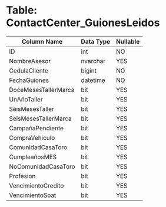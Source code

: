 # Table: ContactCenter_GuionesLeidos

| Column Name | Data Type | Nullable |
|-------------|-----------|----------|
| ID | int | NO |
| NombreAsesor | nvarchar | YES |
| CedulaCliente | bigint | NO |
| FechaGuiones | datetime | NO |
| DoceMesesTallerMarca | bit | YES |
| UnAñoTaller | bit | YES |
| SeisMesesTaller | bit | YES |
| SeisMesesTallerMarca | bit | YES |
| CampañaPendiente | bit | YES |
| CompraVehiculo | bit | YES |
| ComunidadCasaToro | bit | YES |
| CumpleañosMES | bit | YES |
| NoComunidadCasaToro | bit | YES |
| Profesion | bit | YES |
| VencimientoCredito | bit | YES |
| VencimientoSoat | bit | YES |
